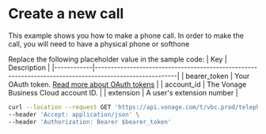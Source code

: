 # Create a new call

This example shows you how to make a phone call. In order to make the call, you will need to have a physical phone or softhone  

Replace the following placeholder value in the sample code:
| Key        | Description                                                                                            |
|------------|--------------------------------------------------------------------------------------------------------|
| bearer_token | Your OAuth token. [Read more about OAuth tokens](https://developer.nexmo.com/vonage-business-cloud/vbc-apis/getting-started/authentication) |
| account_id | The Vonage Business Cloud account ID. |
| extension | A user's extension number | 

``` bash
curl --location --request GET 'https://api.vonage.com/t/vbc.prod/telephony/v3/cc/accounts/$account_id/calls?extension=$extension' \
--header 'Accept: application/json' \
--header 'Authorization: Bearer $bearer_token'
```
